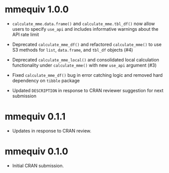 # mmequiv 1.0.0

* `calculate_mme.data.frame()` and `calculate_mme.tbl_df()` now allow users
    to specify `use_api` and includes informative warnings about the API 
    rate limit

* Deprecated `calculate_mme_df()` and refactored `calculate_mme()` to 
    use S3 methods for `list`, `data.frame`, and `tbl_df` objects (#4)

* Deprecated `calculate_mme_local()` and consolidated local calculation 
    functionality under `calculate_mme()` with new `use_api` argument (#3)

* Fixed `calculate_mme_df()` bug in error catching logic and removed hard 
    dependency on `tibble` package

* Updated `DESCRIPTION` in response to CRAN reviewer suggestion for next 
    submission

# mmequiv 0.1.1

* Updates in response to CRAN review.

# mmequiv 0.1.0

* Initial CRAN submission.
